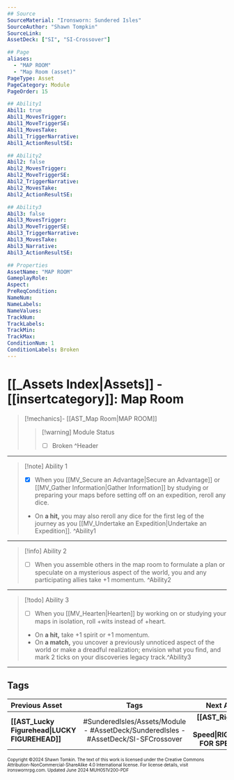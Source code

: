```yaml
---
## Source
SourceMaterial: "Ironsworn: Sundered Isles"
SourceAuthor: "Shawn Tompkin"
SourceLink: 
AssetDeck: ["SI", "SI-Crossover"]

## Page
aliases:
  - "MAP ROOM"
  - "Map Room (asset)"
PageType: Asset
PageCategory: Module
PageOrder: 15

## Ability1
Abil1: true
Abil1_MovesTrigger: 
Abil1_MoveTriggerSE: 
Abil1_MovesTake: 
Abil1_TriggerNarrative: 
Abil1_ActionResultSE: 

## Ability2
Abil2: false
Abil2_MovesTrigger: 
Abil2_MoveTriggerSE: 
Abil2_TriggerNarrative: 
Abil2_MovesTake: 
Abil2_ActionResultSE: 

## Ability3
Abil3: false
Abil3_MovesTrigger: 
Abil3_MoveTriggerSE: 
Abil3_TriggerNarrative: 
Abil3_MovesTake: 
Abil3_Narrative: 
Abil3_ActionResultSE: 

## Properties
AssetName: "MAP ROOM"
GameplayRole: 
Aspect: 
PreReqCondition: 
NameNum: 
NameLabels: 
NameValues: 
TrackNum: 
TrackLabels: 
TrackMin: 
TrackMax: 
ConditionNum: 1
ConditionLabels: Broken
---
```

# [[_Assets Index|Assets]] - [[insertcategory]]: Map Room

> [!mechanics]- [[AST_Map Room|MAP ROOM]]
> > [!warning] Module Status
> > - [ ] Broken ^Header
___
> [!note] Ability 1
> - [x] When you [[MV_Secure an Advantage|Secure an Advantage]] or [[MV_Gather Information|Gather Information]] by studying or preparing your maps before setting off on an expedition, reroll any dice.
> - On **a hit,** you may also reroll any dice for the first leg of the journey as you [[MV_Undertake an Expedition|Undertake an Expedition]]. ^Ability1
___
> [!info] Ability 2
> - [ ] When you assemble others in the map room to formulate a plan or speculate on a mysterious aspect of the world, you and any participating allies take +1 momentum. ^Ability2
___
> [!todo] Ability 3
> - [ ] When you [[MV_Hearten|Hearten]] by working on or studying your maps in isolation, roll +wits instead of +heart.
> - On **a hit,** take +1 spirit or +1 momentum.
> - On **a match,** you uncover a previously unnoticed aspect of the world or make a dreadful realization; envision what you find, and mark 2 ticks on your discoveries legacy track.^Ability3
___
## Tags

| Previous Asset | Tags | Next Asset |
| :--- | :---: | ---: |
| **[[AST_Lucky Figurehead\|LUCKY FIGUREHEAD]]** | #SunderedIsles/Assets/Module - #AssetDeck/SunderedIsles - #AssetDeck/SI-SFCrossover | **[[AST_Rigged for Speed\|RIGGED FOR SPEED]]** |

<font size=-2>Copyright ©2024 Shawn Tomkin. The text of this work is licensed under the Creative Commons Attribution-NonCommercial-ShareAlike 4.0 International license. For license details, visit ironswornrpg.com. Updated June 2024 MUH051V200-PDF</font>